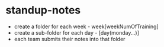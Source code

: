 # standup-notes

- create a folder for each week - week[weekNumOfTraining]
- create a sub-folder for each day - [day(monday...)]
- each team submits their notes into that folder
